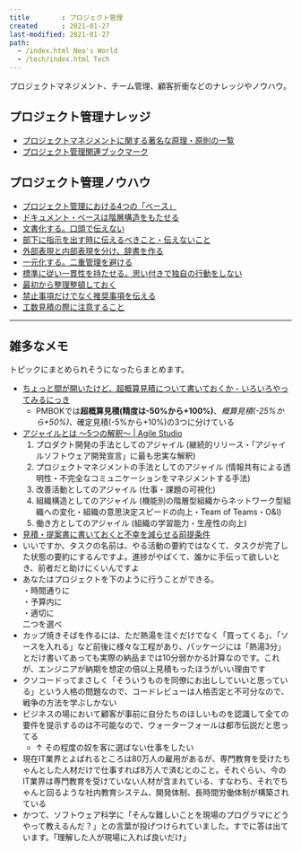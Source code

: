 ```yaml
---
title        : プロジェクト管理
created      : 2021-01-27
last-modified: 2021-01-27
path:
  - /index.html Neo's World
  - /tech/index.html Tech
---
```


プロジェクトマネジメント、チーム管理、顧客折衝などのナレッジやノウハウ。


## プロジェクト管理ナレッジ

- [プロジェクトマネジメントに関する著名な原理・原則の一覧](./principles.html)
- [プロジェクト管理関連ブックマーク](./bookmarks.html)


## プロジェクト管理ノウハウ

- [プロジェクト管理における4つの「ベース」](./4-bases.html)
- [ドキュメント・ベースは階層構造をもたせる](./documents-tree.html)
- [文書化する。口頭で伝えない](./not-orally-in-writing.html)
- [部下に指示を出す時に伝えるべきこと・伝えないこと](./what-should-tell-to-subordinates.html)
- [外部表現と内部表現を分け、辞書を作る](./external-internal-representation.html)
- [一元化する。二重管理を避ける](./centralization.html)
- [標準に従い一貫性を持たせる。思い付きで独自の行動をしない](./consistency.html)
- [最初から整理整頓しておく](./keep-things-tidy.html)
- [禁止事項だけでなく推奨事項を伝える](./rather-recommendation-than-banned.html)
- [工数見積の際に注意すること](./man-hour-estimates-check-list.html)


---


## 雑多なメモ

トピックにまとめられそうになったらまとめます。

- [ちょっと間が開いたけど、超概算見積について書いておくか - いろいろやってみるにっき](https://shigeo-t.hatenablog.com/entry/2018/06/11/050000)
  - PMBOKでは**超概算見積(精度は-50%から+100%)**、*概算見積(-25%から+50%)*、確定見積(-5%から+10%)の3つに分けている
- [アジャイルとは 〜5つの解釈〜 | Agile Studio](https://www.agile-studio.jp/post/5th-understanding-of-agile)
    1. プロダクト開発の手法としてのアジャイル (継続的リリース・「アジャイルソフトウェア開発宣言」に最も忠実な解釈)
    2. プロジェクトマネジメントの手法としてのアジャイル (情報共有による透明性・不完全なコミュニケーションをマネジメントする手法)
    3. 改善活動としてのアジャイル (仕事・課題の可視化)
    4. 組織構造としてのアジャイル (機能別の階層型組織からネットワーク型組織への変化・組織の意思決定スピードの向上・Team of Teams・O&I)
    5. 働き方としてのアジャイル (組織の学習能力・生産性の向上)
- [見積・提案書に書いておくと不幸を減らせる前提条件](https://zenn.dev/nuits_jp/articles/2022-07-31-estimate-assumptions)
- いいですか、タスクの名前は、やる活動の要約ではなくて、タスクが完了した状態の要約にするんですよ。進捗がやばくて、誰かに手伝って欲しいとき、前者だと助けにくいんですよ
- あなたはプロジェクトを下のように行うことができる。  
  ・時間通りに  
  ・予算内に  
  ・適切に  
  二つを選べ
- カップ焼きそばを作るには、ただ熱湯を注ぐだけでなく「買ってくる」、「ソースを入れる」など前後に様々な工程があり、パッケージには「熱湯3分」とだけ書いてあっても実際の納品までは10分弱かかる計算なのです。これが、エンジニアが納期を想定の倍以上見積もったほうがいい理由です
- クソコードってまさしく「そういうものを同僚にお出ししていいと思っている」という人格の問題なので、コードレビューは人格否定と不可分なので、戦争の方法を学ぶしかない
- ビジネスの場において顧客が事前に自分たちのほしいものを認識して全ての要件を提示するのは不可能なので、ウォーターフォールは都市伝説だと思ってる
  - ↑ その程度の奴を客に選ばない仕事をしたい
- 現在IT業界とよばれるところは80万人の雇用があるが、専門教育を受けたちゃんとした人材だけで仕事すれば8万人で済むとのこと。それぐらい、今のIT業界は専門教育を受けていない人材が含まれている、すなわち、それでちゃんと回るような社内教育システム、開発体制、長時間労働体制が構築されている
- かつて、ソフトウェア科学に「そんな難しいことを現場のプログラマにどうやって教えるんだ？」との言葉が投げつけられていました。すでに答は出ています。「理解した人が現場に入れば良いだけ」
